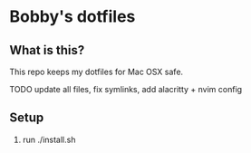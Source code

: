 # Bobby's dotfiles
## What is this?
This repo keeps my dotfiles for Mac OSX safe.

TODO update all files, fix symlinks, add alacritty + nvim config

## Setup
1. run ./install.sh
